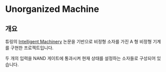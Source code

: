 # Unorganized Machine

## 개요

튜링의 [Intelligent Machinery](https://weightagnostic.github.io/papers/turing1948.pdf) 논문을 기반으로 비정형 소자를 가진 A 형 비정형 기계를 구현한 프로젝트입니다.

두 개의 입력을 NAND 게이트에 통과시켜 현재 상태를 설정하는 소자들로 구성되어 있습니다. 


